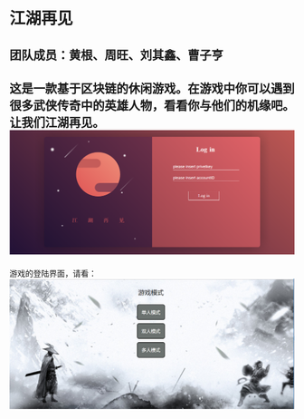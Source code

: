 # 江湖再见
## 团队成员：黄根、周旺、刘其鑫、曹子亨

这是一款基于区块链的休闲游戏。在游戏中你可以遇到很多武侠传奇中的英雄人物，看看你与他们的机缘吧。让我们江湖再见。
![avatar](login.png)
--------------------------
游戏的登陆界面，请看：
![avatar](front_page.png)

